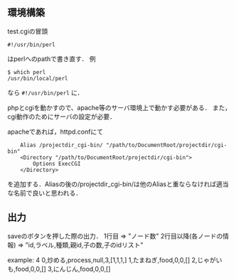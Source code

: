 
## 環境構築
test.cgiの冒頭

`#!/usr/bin/perl`

はperlへのpathで書き直す．
例

```
$ which perl
/usr/bin/local/perl
```

なら
`#!/usr/bin/perl`
に．

phpとcgiを動かすので、apache等のサーバ環境上で動かす必要がある．
また，cgi動作のためにサーバの設定が必要．

apacheであれば，httpd.confにて

```
    Alias /projectdir_cgi-bin/ "/path/to/DocumentRoot/projectdir/cgi-bin"
    <Directory "/path/to/DocumentRoot/projectdir/cgi-bin">
        Options ExecCGI
    </Directory>
```

を追加する．Aliasの後の/projectdir_cgi-bin/は他のAliasと重ならなければ適当な名前で良いと思われる．


## 出力
saveのボタンを押した際の出力．
1行目 => "ノード数"
2行目以降(各ノードの情報) => "id,ラベル,種類,親id,子の数,子のidリスト"

example:
4
0,炒める,process,null,3,[1,1,1,]
1,たまねぎ,food,0,0,[]
2,じゃがいも,food,0,0,[]
3,にんじん,food,0,0,[]